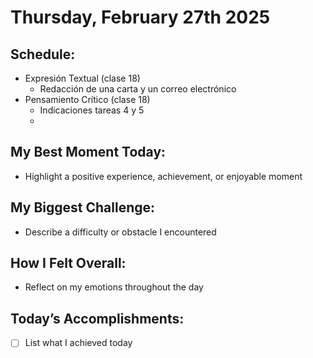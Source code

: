 # Thursday, February 27th 2025

## Schedule:
- Expresión Textual (clase 18)
	- Redacción de una carta y un correo electrónico
- Pensamiento Crítico (clase 18)
	- Indicaciones tareas 4 y 5
	- 
## My Best Moment Today:
- Highlight a positive experience, achievement, or enjoyable moment

## My Biggest Challenge:
- Describe a difficulty or obstacle I encountered

## How I Felt Overall:
- Reflect on my emotions throughout the day

## Today’s Accomplishments:
- [ ] List what I achieved today

